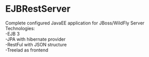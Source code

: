 # EJBRestServer
Complete configured JavaEE application for JBoss/WildFly Server  
Technologies:  
-EJB 3  
-JPA with hibernate provider  
-RestFul with JSON structure  
-Treelad as frontend  
